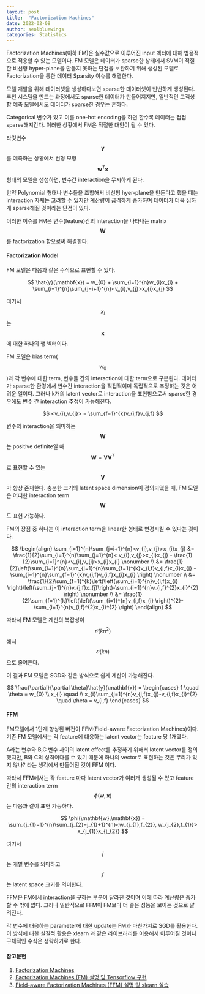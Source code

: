 ```yaml
---
layout: post
title:  "Factorization Machines"
date: 2022-02-08
author: seolbluewings
categories: Statistics
---
```



Factorization Machines(이하 FM)은 실수값으로 이루어진 input 벡터에 대해 범용적으로 적용할 수 있는 모델이다. FM 모델은 데이터가 sparse한 상태에서 SVM이 적절한 비선형 hyper-plane을 만들지 못하는 단점을 보완하기 위해 생성된 모델로 Factorization을 통한 데이터 Sparsity 이슈를 해결한다.

모델 개발을 위해 데이터셋을 생성하다보면 sparse한 데이터셋이 빈번하게 생성된다. 추천 시스템을 만드는 과정에서도 sparse한 데이터가 만들어지지만, 일반적인 고객성향 예측 모델에서도 데이터가 sparse한 경우는 흔하다.

Categorical 변수가 있고 이를 one-hot encoding을 하면 할수록 데이터는 점점 sparse해져간다. 이러한 상황에서 FM은 적절한 대안이 될 수 있다.

타깃변수 $$\mathbf{y}$$를 예측하는 상황에서 선형 모형 $$\mathbf{w}^{T}\mathbf{x}$$ 형태의 모델을 생성하면, 변수간 interaction을 무시하게 된다.

만약 Polynomial 형태나 변수들을 조합해서 비선형 hyer-plane을 만든다고 했을 때는 interaction 자체는 고려할 수 있지만 계산량이 급격하게 증가하며 데이터가 더욱 심하게 sparse해질 것이라는 단점이 있다.

이러한 이슈를 FM은 변수(feature)간의 interaction을 나타내는 matrix $$\mathbf{W}$$를 factorization 함으로써 해결한다.

#### Factorization Model

FM 모델은 다음과 같은 수식으로 표현할 수 있다.

$$ \hat{y}(\mathbf{x}) = w_{0} + \sum_{i=1}^{n}w_{i}x_{i} + \sum_{i=1}^{n}\sum_{j=i+1}^{n}<v_{i},v_{j}>x_{i}x_{j} $$

여기서 $$x_{i}$$는 $$\mathbf{x}$$에 대한 하나의 행 벡터이다.

FM 모델은 bias term($$w_{0}$$)과 각 변수에 대한 term, 변수들 간의 interaction에 대한 term으로 구분된다. 데이터가 sparse한 환경에서 변수간 interaction을 직접적이며 독립적으로 추정하는 것은 어려운 일이다. 그러나 k개의 latent vector로 interaction을 표현함으로써 sparse한 경우에도 변수 간 interaction 추정이 가능해진다.

$$ <v_{i},v_{j}> = \sum_{f=1}^{k}v_{i,f}v_{j,f} $$

변수의 interaction을 의미하는 $$\mathbf{W}$$는 positive definite일 때 $$\mathbf{W} = \mathbf{V}\mathbf{V}^{T}$$로 표현할 수 있는 $$\mathbf{V}$$가 항상 존재한다. 충분한 크기의 latent space dimension이 정의되었을 때, FM 모델은 어떠한 interaction term $$\mathbf{W}$$도 표현 가능하다.

FM의 장점 중 하나는 이 interaction term을 linear한 형태로 변경시킬 수 있다는 것이다.

$$
\begin{align}
\sum_{i=1}^{n}\sum_{j=i+1}^{n}<v_{i},v_{j}>x_{i}x_{j} &= \frac{1}{2}\sum_{i=1}^{n}\sum_{j=1}^{n}< v_{i},v_{j}>x_{i}x_{j} - \frac{1}{2}\sum_{i=1}^{n}<v_{i},v_{i}>x_{i}x_{i} \nonumber \\
&= \frac{1}{2}\left(\sum_{i=1}^{n}\sum_{j=1}^{n}\sum_{f=1}^{k}v_{i,f}v_{j,f}x_{i}x_{j} - \sum_{i=1}^{n}\sum_{f=1}^{k}v_{i,f}v_{i,f}x_{i}x_{i}   \right) \nonumber \\
&= \frac{1}{2}\sum_{f=1}^{k}\left(\left(\sum_{i=1}^{n}v_{i,f}x_{i}  \right)\left(\sum_{j=1}^{n}v_{j,f}x_{j}\right)-\sum_{i=1}^{n}v_{i,f}^{2}x_{i}^{2} \right) \nonumber \\
&= \frac{1}{2}\sum_{f=1}^{k}\left(\left(\sum_{i=1}^{n}v_{i,f}x_{i}  \right)^{2}-\sum_{i=1}^{n}v_{i,f}^{2}x_{i}^{2} \right)
\end{align}
$$

따라서 FM 모델은 계산의 복잡성이 $$\mathcal{O}(kn^{2})$$에서 $$\mathcal{O}(kn)$$ 으로 줄어든다.

이 결과 FM 모델은 SGD와 같은 방식으로 쉽게 계산이 가능해진다.

$$
\frac{\partial}{\partial \theta}\hat{y}(\mathbf{x}) = \begin{cases}
1 \quad \theta = w_{0} \\
x_{i} \quad \\
x_{i}\sum_{j=1}^{n}v_{j,f}x_{j}-v_{i,f}x_{i}^{2} \quad \theta = v_{i,f}
\end{cases}
$$

#### FFM

FM모델에서 1단계 향상된 버전이 FFM(Field-aware Factorization Machines)이다. 기존 FM 모델에서는 각 feature에 대응하는 latent vector는 feature 당 1개였다.

A라는 변수와 B,C 변수 사이의 latent effect를 추정하기 위해서 latent vector를 정의했지만, B와 C의 성격이다를 수 있기 때문에 하나의 vector로 표현하는 것은 무리가 있지 않나? 라는 생각에서 만들어진 것이 FFM 이다.

따라서 FFM에서는 각 feature 마다 latent vector가 여러개 생성될 수 있고 feature 간의 interaction term $$\phi(\mathbf{w},\mathbf{x})$$ 는 다음과 같이 표현 가능하다.

$$ \phi(\mathbf{w},\mathbf{x}) = \sum_{j_{1}=1}^{n}\sum_{j_{2}=j_{1}+1}^{n}<w_{j_{1},f_{2}}, w_{j_{2},f_{1}}> x_{j_{1}}x_{j_{2}} $$

여기서 $$j$$는 개별 변수를 의마하고 $$f$$는 latent space 크기를 의미한다.

FFM은 FM에서 interaction을 구하는 부분이 달라진 것이며 이에 따라 계산량은 증가할 수 밖에 없다. 그러나 일반적으로 FFM이 FM보다 더 좋은 성능을 보이는 것으로 알려진다.

각 변수에 대응하는 parameter에 대한 update는 FM과 마찬가지로 SGD를 활용한다. 이 방식에 대한 실질적 활용은 xlearn 과 같은 라이브러리를 이용해서 이루어질 것이니 구체적인 수식은 생략하기로 한다.


#### 참고문헌

1. [Factorization Machines](https://www.csie.ntu.edu.tw/~b97053/paper/Rendle2010FM.pdf)
2. [Factorization Machines (FM) 설명 및 Tensorflow 구현](https://greeksharifa.github.io/machine_learning/2019/12/21/FM/)
3. [Field-aware Factorization Machines (FFM) 설명 및 xlearn 실습](https://greeksharifa.github.io/machine_learning/2020/04/05/FFM/)
